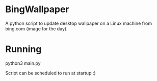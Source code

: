 # BingWallpaper
A python script to update desktop wallpaper on a Linux machine from bing.com (image for the day).

# Running
python3 main.py

Script can be scheduled to run at startup :)
